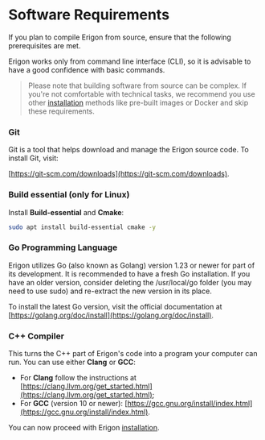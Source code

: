 # Software Requirements

If you plan to compile Erigon from source, ensure that the following prerequisites are met.

Erigon works only from command line interface (CLI), so it is advisable to have a good confidence with basic commands.

> Please note that building software from source can be complex. If you're not comfortable with technical tasks, we recommend you use other [installation](/installation.md) methods like pre-built images or Docker and skip these requirements.


### Git

Git is a tool that helps download and manage the Erigon source code. To install Git, visit:

[https://git-scm.com/downloads](https://git-scm.com/downloads).


### Build essential (only for Linux)

Install **Build-essential** and **Cmake**:

```bash
sudo apt install build-essential cmake -y
```

### Go Programming Language

Erigon utilizes Go (also known as Golang) version 1.23 or newer for part of its development. It is recommended to have a fresh Go installation. If you have an older version, consider deleting the /usr/local/go folder (you may need to use sudo) and re-extract the new version in its place.

To install the latest Go version, visit the official documentation at [https://golang.org/doc/install](https://golang.org/doc/install).

### C++ Compiler

This turns the C++ part of Erigon's code into a program your computer can run. You can use either **Clang** or **GCC**:

- For **Clang** follow the instructions at [https://clang.llvm.org/get_started.html](https://clang.llvm.org/get_started.html);
- For **GCC** (version 10 or newer): [https://gcc.gnu.org/install/index.html](https://gcc.gnu.org/install/index.html).

You can now proceed with Erigon [installation](/installation.md).